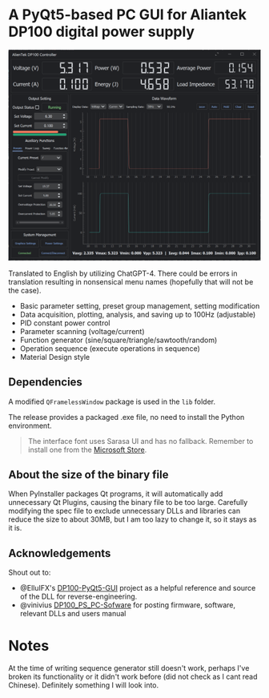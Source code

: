 
# A PyQt5-based PC GUI for Aliantek DP100 digital power supply

![interface](image/readme/interface.png)


Translated to English by utilizing ChatGPT-4. There could be errors in translation resulting in nonsensical menu names (hopefully that will not be the case).

- Basic parameter setting, preset group management, setting modification
- Data acquisition, plotting, analysis, and saving up to 100Hz (adjustable)
- PID constant power control
- Parameter scanning (voltage/current)
- Function generator (sine/square/triangle/sawtooth/random)
- Operation sequence (execute operations in sequence)
- Material Design style

## Dependencies

A modified `QFramelessWindow` package is used in the `lib` folder.

The release provides a packaged .exe file, no need to install the Python environment.

> The interface font uses Sarasa UI and has no fallback. Remember to install one from the [Microsoft Store](https://www.microsoft.com/store/productId/9MW0M424NCZ7?ocid=pdpshare).

## About the size of the binary file

When PyInstaller packages Qt programs, it will automatically add unnecessary Qt Plugins, causing the binary file to be too large. Carefully modifying the spec file to exclude unnecessary DLLs and libraries can reduce the size to about 30MB, but I am too lazy to change it, so it stays as it is.

## Acknowledgements

Shout out to:

- @ElluIFX's [DP100-PyQt5-GUI](https://github.com/ElluIFX/DP100-PyQt5-GUI) project as a helpful reference and source of the DLL for reverse-engineering.
- @vinivius [DP100_PS_PC-Sofware](https://github.com/vinivius/DP100_PS_PC-Sofware) for posting firmware, software, relevant DLLs and users manual

# Notes

At the time of writing sequence generator still doesn't work, perhaps I've broken its functionality or it didn't work before (did not check as I cant read Chinese). Definitely something I will look into.
